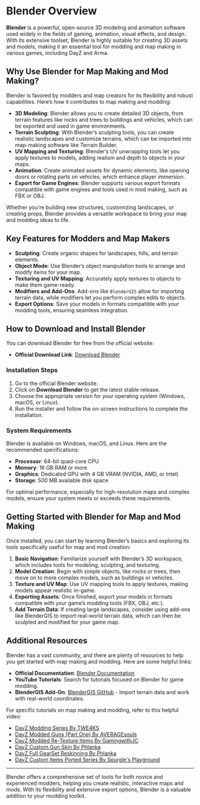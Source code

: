 # Blender Overview

**Blender** is a powerful, open-source 3D modeling and animation software used widely in the fields of gaming, animation, visual effects, and design. With its extensive toolset, Blender is highly suitable for creating 3D assets and models, making it an essential tool for modding and map making in various games, including DayZ and Arma.

## Why Use Blender for Map Making and Mod Making?

Blender is favored by modders and map creators for its flexibility and robust capabilities. Here’s how it contributes to map making and modding:

- **3D Modeling**: Blender allows you to create detailed 3D objects, from terrain features like rocks and trees to buildings and vehicles, which can be exported and used in game environments.
- **Terrain Sculpting**: With Blender’s sculpting tools, you can create realistic landscapes and customize terrains, which can be imported into map-making software like Terrain Builder.
- **UV Mapping and Texturing**: Blender’s UV unwrapping tools let you apply textures to models, adding realism and depth to objects in your maps.
- **Animation**: Create animated assets for dynamic elements, like opening doors or rotating parts on vehicles, which enhance player immersion.
- **Export for Game Engines**: Blender supports various export formats compatible with game engines and tools used in mod making, such as FBX or OBJ.

Whether you're building new structures, customizing landscapes, or creating props, Blender provides a versatile workspace to bring your map and modding ideas to life.

## Key Features for Modders and Map Makers

- **Sculpting**: Create organic shapes for landscapes, hills, and terrain elements.
- **Object Mode**: Use Blender’s object manipulation tools to arrange and modify items for your map.
- **Texturing and UV Mapping**: Accurately apply textures to objects to make them game-ready.
- **Modifiers and Add-Ons**: Add-ons like `BlenderGIS` allow for importing terrain data, while modifiers let you perform complex edits to objects.
- **Export Options**: Save your models in formats compatible with your modding tools, ensuring seamless integration.

## How to Download and Install Blender

You can download Blender for free from the official website:

- **Official Download Link**: [Download Blender](https://www.blender.org/download/)

### Installation Steps

1. Go to the official Blender website.
2. Click on **Download Blender** to get the latest stable release.
3. Choose the appropriate version for your operating system (Windows, macOS, or Linux).
4. Run the installer and follow the on-screen instructions to complete the installation.

### System Requirements

Blender is available on Windows, macOS, and Linux. Here are the recommended specifications:

- **Processor**: 64-bit quad-core CPU
- **Memory**: 16 GB RAM or more
- **Graphics**: Dedicated GPU with 4 GB VRAM (NVIDIA, AMD, or Intel)
- **Storage**: 500 MB available disk space

For optimal performance, especially for high-resolution maps and complex models, ensure your system meets or exceeds these requirements.

## Getting Started with Blender for Map and Mod Making

Once installed, you can start by learning Blender’s basics and exploring its tools specifically useful for map and mod creation:

1. **Basic Navigation**: Familiarize yourself with Blender’s 3D workspace, which includes tools for modeling, sculpting, and texturing.
2. **Model Creation**: Begin with simple objects, like rocks or trees, then move on to more complex models, such as buildings or vehicles.
3. **Texture and UV Map**: Use UV mapping tools to apply textures, making models appear realistic in-game.
4. **Exporting Assets**: Once finished, export your models in formats compatible with your game’s modding tools (FBX, OBJ, etc.).
5. **Add Terrain Data**: If creating large landscapes, consider using add-ons like BlenderGIS to import real-world terrain data, which can then be sculpted and modified for your game map.

## Additional Resources

Blender has a vast community, and there are plenty of resources to help you get started with map making and modding. Here are some helpful links:

- **Official Documentation**: [Blender Documentation](https://docs.blender.org/)
- **YouTube Tutorials**: Search for tutorials focused on Blender for game modding.
- **BlenderGIS Add-On**: [BlenderGIS GitHub](https://github.com/domlysz/BlenderGIS) - Import terrain data and work with real-world coordinates.
  
For specific tutorials on map making and modding, refer to this helpful video:
- [DayZ Modding Series By TWE4KS](https://youtu.be/r4bTNuRQWDU?si=n2ktjyenu_bMiQIR)
- [DayZ Modded Guns (Part One) By AVERAGEsouls](https://youtu.be/vema8Fv0zHk?si=fxc_gFdRHoCfQuJ_)
- [DayZ Modded Re-Texture Items By GamingwithJC](https://youtu.be/Ugf2S3dcPo8?si=qM4ntaz2rlMhiYJ6)
- [DayZ Custom Gun Skin By Phlanka](https://youtu.be/fFIxtWq4AGE?si=CuH7BnpxxeG7zHA_)
- [DayZ Full GearSet Reskinning By Phlanka](https://youtu.be/249-_AcxBcc?si=tKYWbUE9ajkqELmh)
- [DayZ Custom Items Ported Series By Spurgle's Playground](https://youtu.be/2rHoqxnjH5g?si=TIlYlMw1w5PmPYF3)

---

Blender offers a comprehensive set of tools for both novice and experienced modders, helping you create realistic, interactive maps and mods. With its flexibility and extensive export options, Blender is a valuable addition to your modding toolkit.
